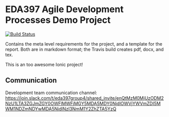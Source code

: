 # EDA397 Agile Development Processes Demo Project

[![Build Status](https://travis-ci.org/jHelsing/Heartbeat.svg?branch=develop)](https://travis-ci.org/jHelsing/Heartbeat)

Contains the meta level requirements for the project,
and a template for the report.
Both are in markdown format; the Travis build creates
pdf, docx, and tex.

This is an too awesome Ionic project!

## Communication
Development team communication channel:
https://join.slack.com/t/eda397group4/shared_invite/enQtMzM0MjUzODM2NzU1LTA3ZGJmZGY0OWFlMWFjMGY5MDA5MDY0NjdlOWVjYWVmZDI5MWM1NDZmNDYwMDA5NjdlNzI3NmM1Y2ZhZTA5YzQ

